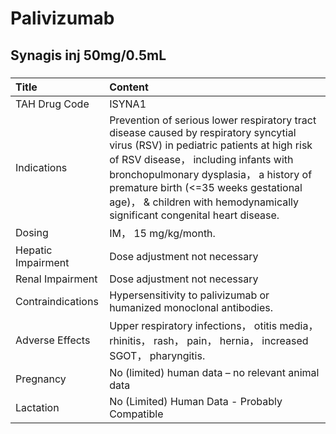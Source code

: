 # Palivizumab

## Synagis inj 50mg/0.5mL

##### 

| Title              | Content                                                                                                                                                                                                                                                                                                                                     |
|:-------------------|:--------------------------------------------------------------------------------------------------------------------------------------------------------------------------------------------------------------------------------------------------------------------------------------------------------------------------------------------|
| TAH Drug Code      | ISYNA1                                                                                                                                                                                                                                                                                                                                      |
| Indications        | Prevention of serious lower respiratory tract disease caused by respiratory syncytial virus (RSV) in pediatric patients at high risk of RSV disease， including infants with bronchopulmonary dysplasia， a history of premature birth (<=35 weeks gestational age)， & children with hemodynamically significant congenital heart disease. |
| Dosing             | IM， 15 mg/kg/month.                                                                                                                                                                                                                                                                                                                        |
| Hepatic Impairment | Dose adjustment not necessary                                                                                                                                                                                                                                                                                                               |
| Renal Impairment   | Dose adjustment not necessary                                                                                                                                                                                                                                                                                                               |
| Contraindications  | Hypersensitivity to palivizumab or humanized monoclonal antibodies.                                                                                                                                                                                                                                                                         |
| Adverse Effects    | Upper respiratory infections， otitis media， rhinitis， rash， pain， hernia， increased SGOT， pharyngitis.                                                                                                                                                                                                                               |
| Pregnancy          | No (limited) human data – no relevant animal data                                                                                                                                                                                                                                                                                           |
| Lactation          | No (Limited) Human Data - Probably Compatible                                                                                                                                                                                                                                                                                               |

